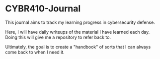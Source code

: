 # CYBR410-Journal

This journal aims to track my learning progress in cybersecurity defense. 

Here, I will have daily writeups of the material I have learned each day. Doing this will give me a repository to refer back to.

Ultimately, the goal is to create a "handbook" of sorts that I can always come back to when I need it.
